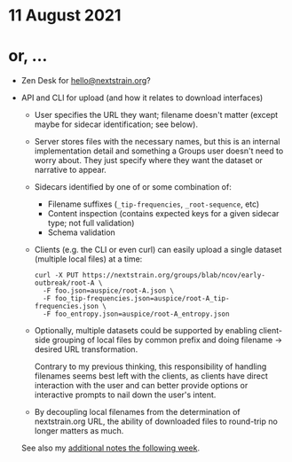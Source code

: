 # 11 August 2021
# or, …

* Zen Desk for hello@nextstrain.org?

* API and CLI for upload (and how it relates to download interfaces)

  - User specifies the URL they want; filename doesn't matter (except maybe for
    sidecar identification; see below).

  - Server stores files with the necessary names, but this is an internal
    implementation detail and something a Groups user doesn't need to worry
    about.  They just specify where they want the dataset or narrative to
    appear.

  - Sidecars identified by one of or some combination of:
    - Filename suffixes (`_tip-frequencies`, `_root-sequence`, etc)
    - Content inspection (contains expected keys for a given sidecar type; not full validation)
    - Schema validation

  - Clients (e.g. the CLI or even curl) can easily upload a single dataset
    (multiple local files) at a time:

        curl -X PUT https://nextstrain.org/groups/blab/ncov/early-outbreak/root-A \
          -F foo.json=auspice/root-A.json \
          -F foo_tip-frequencies.json=auspice/root-A_tip-frequencies.json \
          -F foo_entropy.json=auspice/root-A_entropy.json

  - Optionally, multiple datasets could be supported by enabling client-side
    grouping of local files by common prefix and doing filename → desired URL
    transformation.

    Contrary to my previous thinking, this responsibility of handling filenames
    seems best left with the clients, as clients have direct interaction with
    the user and can better provide options or interactive prompts to nail down
    the user's intent.

  - By decoupling local filenames from the determination of nextstrain.org URL,
    the ability of downloaded files to round-trip no longer matters as much.

  See also my [additional notes the following week](2021-08-17.md).
